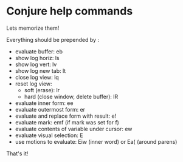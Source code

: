 # Conjure help commands
Lets memorize them!

Everything should be prepended by <localleader>:

- evaluate buffer: eb
- show log horiz: ls
- show log vert: lv
- show log new tab: lt
- close log view: lq
- reset log view:
    - soft (erase): lr
    - hard (close window, delete buffer): lR
- evaluate inner form: ee
- evaluate outermost form: er
- evaluate and replace form with result: e!
- evaluate mark: emf (if mark was set for f)
- evaluate contents of variable under cursor: ew
- evaluate visual selection: E
- use motions to evaluate: Eiw (inner word) or Ea( (around parens)

That's it!
